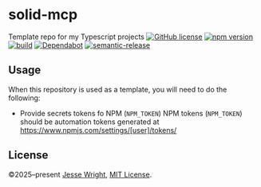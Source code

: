 # solid-mcp
Template repo for my Typescript projects
[![GitHub license](https://img.shields.io/github/license/theodi/solid-mcp.svg)](https://github.com/theodi/solid-mcp/blob/master/LICENSE)
[![npm version](https://img.shields.io/npm/v/@theodi/solid-mcp.svg)](https://www.npmjs.com/package/@theodi/solid-mcp)
[![build](https://img.shields.io/github/actions/workflow/status/theodi/solid-mcp/nodejs.yml?branch=main)](https://github.com/theodi/solid-mcp/tree/main/)
[![Dependabot](https://badgen.net/badge/Dependabot/enabled/green?icon=dependabot)](https://dependabot.com/)
[![semantic-release](https://img.shields.io/badge/%20%20%F0%9F%93%A6%F0%9F%9A%80-semantic--release-e10079.svg)](https://github.com/semantic-release/semantic-release)

## Usage
When this repository is used as a template, you will need to do the following:
 - Provide secrets tokens fo NPM (`NPM_TOKEN`)
   NPM tokens (`NPM_TOKEN`) should be automation tokens generated at https://www.npmjs.com/settings/[user]/tokens/

## License
©2025–present
[Jesse Wright](https://github.com/jeswr),
[MIT License](https://github.com/theodi/solid-mcp/blob/master/LICENSE).
